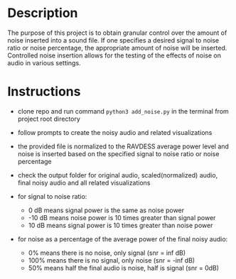 # Description

The purpose of this project is to obtain granular control over the amount of noise inserted into a sound file. If one specifies a desired signal to noise ratio or noise percentage, the appropriate amount of noise will be inserted. Controlled noise insertion allows for the testing of the effects of noise on audio in various settings.

# Instructions

- clone repo and run command ```python3 add_noise.py``` in the terminal from project root directory
- follow prompts to create the noisy audio and related visualizations
- the provided file is normalized to the RAVDESS average power level and noise is inserted based on the specified signal to noise ratio or noise percentage
- check the output folder for original audio, scaled(normalized) audio, final noisy audio and all related visualizations

- for signal to noise ratio:
  - 0 dB means signal power is the same as noise power
  - -10 dB means noise power is 10 times greater than signal power
  - 10 dB means signal power is 10 times greater than noise power

- for noise as a percentage of the average power of the final noisy audio:
  - 0% means there is no noise, only signal (snr = inf dB)
  - 100% means there is no signal, only noise (snr = -inf dB)
  - 50% means half the final audio is noise, half is signal (snr = 0dB)